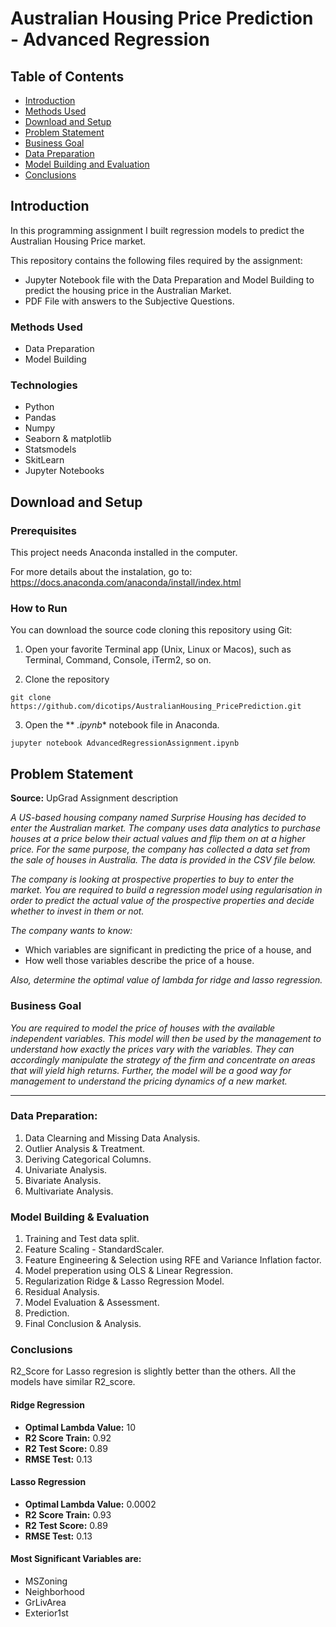 # Australian Housing Price Prediction - Advanced Regression

## Table of Contents

* [Introduction](#Introduction)
* [Methods Used](#Method-Used)
* [Download and Setup](#Download-and-Setup)
* [Problem Statement](#Problem-Statement)
* [Business Goal](#Business-Goal)
* [Data Preparation](#Data-Preparation)
* [Model Building and Evaluation](#Model-Building-and-Evaluation)
* [Conclusions](#Conclusions)

## Introduction 

In this programming assignment I built regression models to predict the Australian Housing Price market.

This repository contains the following files required by the assignment:

* Jupyter Notebook file with the Data Preparation and Model Building to predict the housing price in the Australian Market.
* PDF File with answers to the Subjective Questions.

### Methods Used
* Data Preparation
* Model Building

### Technologies
* Python
* Pandas
* Numpy
* Seaborn & matplotlib
* Statsmodels
* SkitLearn
* Jupyter Notebooks

## Download and Setup
### Prerequisites

This project needs Anaconda installed in the computer.

For more details about the instalation, go to:  https://docs.anaconda.com/anaconda/install/index.html
### How to Run

You can download the source code cloning this repository using Git:

1. Open your favorite Terminal app (Unix, Linux or Macos), such as Terminal, Command, Console, iTerm2, so on.

2. Clone the repository

```
git clone https://github.com/dicotips/AustralianHousing_PricePrediction.git
```

3. Open the ** *.ipynb** notebook file in Anaconda.

```
jupyter notebook AdvancedRegressionAssignment.ipynb
```

## Problem Statement

**Source:** UpGrad Assignment description

*A US-based housing company named Surprise Housing has decided to enter the Australian market. The company uses data analytics to purchase houses at a price below their actual values and flip them on at a higher price. For the same purpose, the company has collected a data set from the sale of houses in Australia. The data is provided in the CSV file below.*

*The company is looking at prospective properties to buy to enter the market. You are required to build a regression model using regularisation in order to predict the actual value of the prospective properties and decide whether to invest in them or not.*

*The company wants to know:*

* Which variables are significant in predicting the price of a house, and
* How well those variables describe the price of a house.

*Also, determine the optimal value of lambda for ridge and lasso regression.*

### Business Goal

*You are required to model the price of houses with the available independent variables. This model will then be used by the management to understand how exactly the prices vary with the variables. They can accordingly manipulate the strategy of the firm and concentrate on areas that will yield high returns. Further, the model will be a good way for management to understand the pricing dynamics of a new market.*

---

### Data Preparation:

1. Data Clearning and Missing Data Analysis.
2. Outlier Analysis & Treatment.
3. Deriving Categorical Columns.
4. Univariate Analysis.
5. Bivariate Analysis.
6. Multivariate Analysis.

### Model Building & Evaluation

1. Training and Test data split.
2. Feature Scaling - StandardScaler.
3. Feature Engineering & Selection using RFE and Variance Inflation factor.
4. Model preperation using OLS & Linear Regression.
5. Regularization Ridge & Lasso Regression Model.
6. Residual Analysis.
7. Model Evaluation & Assessment.
8. Prediction.
9. Final Conclusion & Analysis.

### Conclusions

R2_Score for Lasso regresion is slightly better than the others. All the models have similar R2_score.

#### Ridge Regression
* **Optimal Lambda Value:** 10
* **R2 Score Train:** 0.92
* **R2 Test Score:**  0.89
* **RMSE Test:**      0.13

#### Lasso Regression
* **Optimal Lambda Value:** 0.0002
* **R2 Score Train:**  0.93
* **R2 Test Score:**   0.89
* **RMSE Test:**       0.13

#### Most Significant Variables are:
* MSZoning
* Neighborhood
* GrLivArea
* Exterior1st